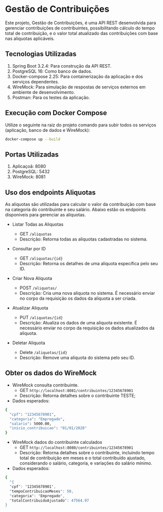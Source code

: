 # Gestão de Contribuições

Este projeto, Gestão de Contribuições, é uma API REST desenvolvida para gerenciar contribuições de contribuintes, possibilitando cálculo do tempo total de contribuição, e o valor total atualizado das contribuições com base nas aliquotas aplicáveis.

## Tecnologias Utilizadas

1. Spring Boot 3.2.4: Para construção da API REST.
2. PostgreSQL 16: Como banco de dados.
3. Docker-compose 2.25: Para containerização da aplicação e dos serviços dependentes.
4. WireMock: Para simulação de respostas de serviços externos em ambiente de desenvolvimento.
5. Postman: Para os testes da aplicação.

## Execução com Docker Compose

Utilize o seguinte na raiz  do projeto comando para subir todos os serviços (aplicação, banco de dados e WireMock):

```bash
docker-compose up --build
```

## Portas Utilizadas

1. Aplicaçoã: 8080
2. PostgreSQL: 5432
3. WireMock: 8081

## Uso dos endpoints Aliquotas
As aliquotas são utilizadas para calcular o valor da contribuição com base na categoria do contribuinte e seu salário. Abaixo estão os endpoints disponíveis para gerenciar as aliquotas.

- Listar Todas as Aliquotas
    * GET `/aliquotas`
    * Descrição: Retorna todas as aliquotas cadastradas no sistema.

- Consultar por ID
    * GET `/aliquotas/{id}`
    * Descrição: Retorna os detalhes de uma aliquota específica pelo seu ID.

- Criar Nova Aliquota
    * POST `/aliquotas/`
    * Descrição: Cria uma nova aliquota no sistema. É necessário enviar no corpo da requisição os dados da aliquota a ser criada.

- Atualizar Aliquota
    * PUT `/aliquotas/{id}`
    * Descrição: Atualiza os dados de uma aliquota existente. É necessário enviar no corpo da requisição os dados atualizados da aliquota.
- Deletar Aliquota
    * Delete `/aliquotas/{id}`
    * Descrição: Remove uma aliquota do sistema pelo seu ID.

## Obter  os dados do WireMock

- WireMock consulta contribuinte.
    * GET `http://localhost:8081/contribuintes/12345678901`
    * Descrição: Retorna detalhes sobre o contribuinte TESTE;
- Dados esperados:
```bash
{
  "cpf": "12345678901",
  "categoria": "Empregado",
  "salario": 5000.00,
  "inicio_contribuicao": "01/01/2020"
}
```

- WireMock dados do contribuinte calculados
    * GET `http://localhost:8080/contribuintes/12345678901`
    * Descrição: Retorna detalhes sobre o contribuinte, incluindo tempo total
      de contribuição em meses e o total contribuído ajustado, considerando o
      salário, categoria, e variações do salário mínimo.
- Dados esperados:
```bash
{
  "{
  "cpf": "12345678901",
  "tempoContribuicaoMeses": 50,
  "categoria": "Empregado",
  "totalContribuidoAjustado": 47564.97
}
```


  
